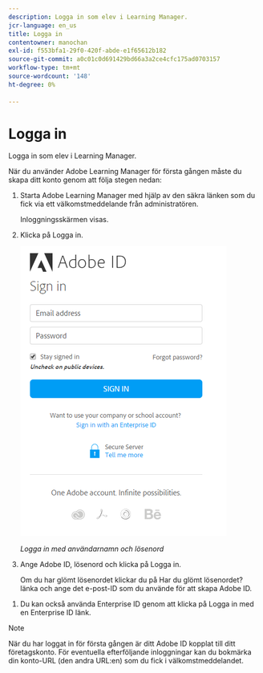 ```yaml
---
description: Logga in som elev i Learning Manager.
jcr-language: en_us
title: Logga in
contentowner: manochan
exl-id: f553bfa1-29f0-420f-abde-e1f65612b182
source-git-commit: a0c01c0d691429bd66a3a2ce4cfc175ad0703157
workflow-type: tm+mt
source-wordcount: '148'
ht-degree: 0%

---
```


# Logga in

Logga in som elev i Learning Manager.

När du använder Adobe Learning Manager för första gången måste du skapa ditt konto genom att följa stegen nedan:

1. Starta Adobe Learning Manager med hjälp av den säkra länken som du fick via ett välkomstmeddelande från administratören.

   Inloggningsskärmen visas.

1. Klicka på Logga in.

   ![](assets/adobeid-signin.png)

   *Logga in med användarnamn och lösenord*

1. Ange Adobe ID, lösenord och klicka på Logga in.

   Om du har glömt lösenordet klickar du på Har du glömt lösenordet? länka och ange det e-post-ID som du använde för att skapa Adobe ID.

<!--
   If you do not have an Adobe ID, [click here](../../../manage-account.md) to learn how to create an Adobe ID.
-->

1. Du kan också använda Enterprise ID genom att klicka på Logga in med en Enterprise ID länk.

>[!NOTE]
>
>När du har loggat in för första gången är ditt Adobe ID kopplat till ditt företagskonto. För eventuella efterföljande inloggningar kan du bokmärka din konto-URL (den andra URL:en) som du fick i välkomstmeddelandet.
